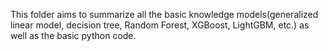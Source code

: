 This folder aims to summarize all the basic knowledge models(generalized linear model, decision tree, Random Forest, XGBoost, LightGBM, etc.) as well as the basic python code.

